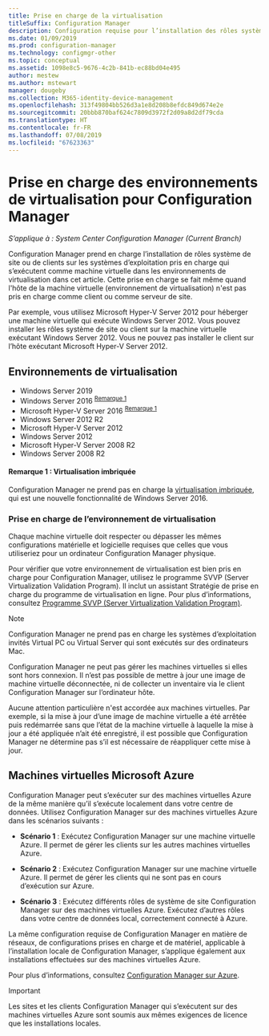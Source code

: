 ```yaml
---
title: Prise en charge de la virtualisation
titleSuffix: Configuration Manager
description: Configuration requise pour l’installation des rôles système de site et du client Configuration Manager dans un environnement de virtualisation.
ms.date: 01/09/2019
ms.prod: configuration-manager
ms.technology: configmgr-other
ms.topic: conceptual
ms.assetid: 1098e8c5-9676-4c2b-841b-ec88bd04e495
author: mestew
ms.author: mstewart
manager: dougeby
ms.collection: M365-identity-device-management
ms.openlocfilehash: 313f49804bb526d3a1e8d208b8efdc849d674e2e
ms.sourcegitcommit: 20bbb870baf624c7809d3972f2d09a8d2df79cda
ms.translationtype: HT
ms.contentlocale: fr-FR
ms.lasthandoff: 07/08/2019
ms.locfileid: "67623363"
---
```

# <a name="support-for-virtualization-environments-with-configuration-manager"></a>Prise en charge des environnements de virtualisation pour Configuration Manager

*S’applique à : System Center Configuration Manager (Current Branch)*

Configuration Manager prend en charge l’installation de rôles système de site ou de clients sur les systèmes d’exploitation pris en charge qui s’exécutent comme machine virtuelle dans les environnements de virtualisation dans cet article. Cette prise en charge se fait même quand l'hôte de la machine virtuelle (environnement de virtualisation) n'est pas pris en charge comme client ou comme serveur de site.  

Par exemple, vous utilisez Microsoft Hyper-V Server 2012 pour héberger une machine virtuelle qui exécute Windows Server 2012. Vous pouvez installer les rôles système de site ou client sur la machine virtuelle exécutant Windows Server 2012. Vous ne pouvez pas installer le client sur l’hôte exécutant Microsoft Hyper-V Server 2012.  


## <a name="virtualization-environments"></a>Environnements de virtualisation

- Windows Server 2019  
- Windows Server 2016 <sup>[Remarque 1](#bkmk_note1)</sup>  
- Microsoft Hyper-V Server 2016 <sup>[Remarque 1](#bkmk_note1)</sup>  
- Windows Server 2012 R2  
- Microsoft Hyper-V Server 2012  
- Windows Server 2012  
- Microsoft Hyper-V Server 2008 R2  
- Windows Server 2008 R2  

#### <a name="bkmk_note1"></a>Remarque 1 : Virtualisation imbriquée
Configuration Manager ne prend pas en charge la [virtualisation imbriquée](/windows-server/virtualization/hyper-v/What-s-new-in-Hyper-V-on-Windows#nested-virtualization-new), qui est une nouvelle fonctionnalité de Windows Server 2016.


### <a name="virtualization-environment-support"></a>Prise en charge de l’environnement de virtualisation

Chaque machine virtuelle doit respecter ou dépasser les mêmes configurations matérielle et logicielle requises que celles que vous utiliseriez pour un ordinateur Configuration Manager physique.  

Pour vérifier que votre environnement de virtualisation est bien pris en charge pour Configuration Manager, utilisez le programme SVVP (Server Virtualization Validation Program). Il inclut un assistant Stratégie de prise en charge du programme de virtualisation en ligne. Pour plus d’informations, consultez [Programme SVVP (Server Virtualization Validation Program)](https://www.windowsservercatalog.com/svvp.aspx).  

> [!NOTE]  
> Configuration Manager ne prend pas en charge les systèmes d’exploitation invités Virtual PC ou Virtual Server qui sont exécutés sur des ordinateurs Mac.  

Configuration Manager ne peut pas gérer les machines virtuelles si elles sont hors connexion. Il n’est pas possible de mettre à jour une image de machine virtuelle déconnectée, ni de collecter un inventaire via le client Configuration Manager sur l’ordinateur hôte.  

Aucune attention particulière n'est accordée aux machines virtuelles. Par exemple, si la mise à jour d’une image de machine virtuelle a été arrêtée puis redémarrée sans que l’état de la machine virtuelle à laquelle la mise à jour a été appliquée n’ait été enregistré, il est possible que Configuration Manager ne détermine pas s’il est nécessaire de réappliquer cette mise à jour.  



##  <a name="bkmk_Azure"></a> Machines virtuelles Microsoft Azure  

Configuration Manager peut s’exécuter sur des machines virtuelles Azure de la même manière qu’il s’exécute localement dans votre centre de données. Utilisez Configuration Manager sur des machines virtuelles Azure dans les scénarios suivants :  

- **Scénario 1** : Exécutez Configuration Manager sur une machine virtuelle Azure. Il permet de gérer les clients sur les autres machines virtuelles Azure.  

- **Scénario 2** : Exécutez Configuration Manager sur une machine virtuelle Azure. Il permet de gérer les clients qui ne sont pas en cours d’exécution sur Azure.  

- **Scénario 3** : Exécutez différents rôles de système de site Configuration Manager sur des machines virtuelles Azure. Exécutez d’autres rôles dans votre centre de données local, correctement connecté à Azure.  

La même configuration requise de Configuration Manager en matière de réseaux, de configurations prises en charge et de matériel, applicable à l’installation locale de Configuration Manager, s’applique également aux installations effectuées sur des machines virtuelles Azure.  

Pour plus d’informations, consultez [Configuration Manager sur Azure](/sccm/core/understand/configuration-manager-on-azure).

> [!IMPORTANT]  
> Les sites et les clients Configuration Manager qui s’exécutent sur des machines virtuelles Azure sont soumis aux mêmes exigences de licence que les installations locales.  
